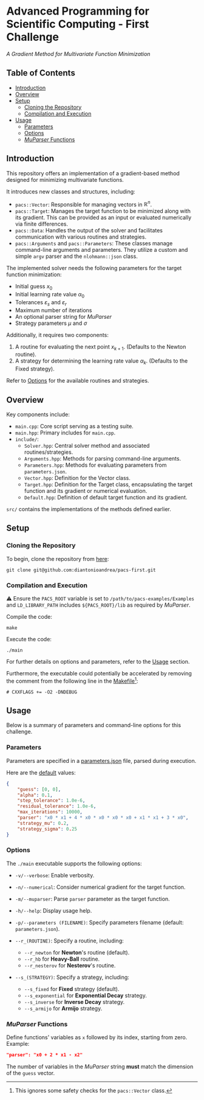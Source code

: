 # Advanced Programming for Scientific Computing - First Challenge

_A Gradient Method for Multivariate Function Minimization_

## Table of Contents

- [Introduction](#introduction)
- [Overview](#overview)
- [Setup](#setup)
    - [Cloning the Repository](#cloning-the-repository)
    - [Compilation and Execution](#compilation-and-execution)
- [Usage](#usage)
    - [Parameters](#parameters)
    - [Options](#options)
    - [_MuParser_ Functions](#muparser-functions)

## Introduction

This repository offers an implementation of a gradient-based method designed for minimizing multivariate functions.

It introduces new classes and structures, including:

- `pacs::Vector`: Responsible for managing vectors in $\mathbb{R}^n$.
- `pacs::Target`: Manages the target function to be minimized along with its gradient. This can be provided as an input or evaluated numerically via finite differences.
- `pacs::Data`: Handles the output of the solver and facilitates communication with various routines and strategies.
- `pacs::Arguments` and `pacs::Parameters`: These classes manage command-line arguments and parameters. They utilize a custom and simple `argv` parser and the `nlohmann::json` class.

The implemented solver needs the following parameters for the target function minimization:

- Initial guess $x_0$
- Initial learning rate value $\alpha_0$
- Tolerances $\varepsilon_s$ and $\varepsilon_r$
- Maximum number of iterations
- An optional parser string for _MuParser_
- Strategy parameters $\mu$ and $\sigma$

Additionally, it requires two components:

1. A routine for evaluating the next point $x_{k + 1}$. (Defaults to the Newton routine).
2. A strategy for determining the learning rate value $\alpha_{k}$. (Defaults to the Fixed strategy).

Refer to [Options](#options) for the available routines and strategies.

## Overview

Key components include:

- `main.cpp`: Core script serving as a testing suite.
- `main.hpp`: Primary includes for `main.cpp`.
- `include/`:
    - `Solver.hpp`: Central solver method and associated routines/strategies.
    - `Arguments.hpp`: Methods for parsing command-line arguments.
    - `Parameters.hpp`: Methods for evaluating parameters from `parameters.json`.
    - `Vector.hpp`: Definition for the Vector class.
    - `Target.hpp`: Definition for the Target class, encapsulating the target function and its gradient or numerical evaluation.
    - `Default.hpp`: Definition of default target function and its gradient.

`src/` contains the implementations of the methods defined earlier.

## Setup

### Cloning the Repository

To begin, clone the repository from [here](https://github.com/diantonioandrea/pacs-first):

    git clone git@github.com:diantonioandrea/pacs-first.git

### Compilation and Execution

:warning: Ensure the `PACS_ROOT` variable is set to `/path/to/pacs-examples/Examples` and `LD_LIBRARY_PATH` includes `${PACS_ROOT}/lib` as required by _MuParser_.

Compile the code:

    make

Execute the code:

    ./main

For further details on options and parameters, refer to the [Usage](#usage) section.

Furthermore, the executable could potentially be accelerated by removing the comment from the following line in the [Makefile](./Makefile)[^1]:

[^1]: This ignores some safety checks for the `pacs::Vector` class.

```make
# CXXFLAGS += -O2 -DNDEBUG
```

## Usage

Below is a summary of parameters and command-line options for this challenge.

### Parameters

Parameters are specified in a [parameters.json](/parameters.json) file, parsed during execution.

Here are the [default](./defaults.json) values:

```json
{
    "guess": [0, 0],
    "alpha": 0.1,
    "step_tolerance": 1.0e-6,
    "residual_tolerance": 1.0e-6,
    "max_iterations": 10000,
    "parser": "x0 * x1 + 4 * x0 * x0 * x0 * x0 + x1 * x1 + 3 * x0",
    "strategy_mu": 0.2,
    "strategy_sigma": 0.25
}
```

### Options

The `./main` executable supports the following options:

- `-v/--verbose`: Enable verbosity.
- `-n/--numerical`: Consider numerical gradient for the target function.
- `-m/--muparser`: Parse `parser` parameter as the target function.
- `-h/--help`: Display usage help.

- `-p/--parameters (FILENAME)`: Specify parameters filename (default: `parameters.json`).

- `--r_(ROUTINE)`: Specify a routine, including:
    - `--r_newton` for **Newton**'s routine (default).
    - `--r_hb` for **Heavy-Ball** routine.
    - `--r_nesterov` for **Nesterov**'s routine.

- `--s_(STRATEGY)`: Specify a strategy, including:
    - `--s_fixed` for **Fixed** strategy (default).
    - `--s_exponential` for **Exponential Decay** strategy.
    - `--s_inverse` for **Inverse Decay** strategy.
    - `--s_armijo` for **Armijo** strategy.

### _MuParser_ Functions

Define functions' variables as `x` followed by its index, starting from zero. Example:

```json
"parser": "x0 + 2 * x1 - x2"
```

The number of variables in the _MuParser_ string **must** match the dimension of the `guess` vector.